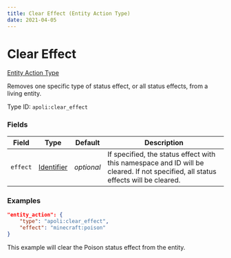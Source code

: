 ```yaml
---
title: Clear Effect (Entity Action Type)
date: 2021-04-05
---
```


# Clear Effect

[Entity Action Type](../entity_action_types.md)

Removes one specific type of status effect, or all status effects, from a living entity.

Type ID: `apoli:clear_effect`


### Fields

Field  | Type | Default | Description
-------|------|---------|-------------
`effect` | [Identifier](../data_types/identifier.md) | _optional_ | If specified, the status effect with this namespace and ID will be cleared. If not specified, all status effects will be cleared.


### Examples

```json
"entity_action": {
    "type": "apoli:clear_effect",
    "effect": "minecraft:poison"
}
```

This example will clear the Poison status effect from the entity.
